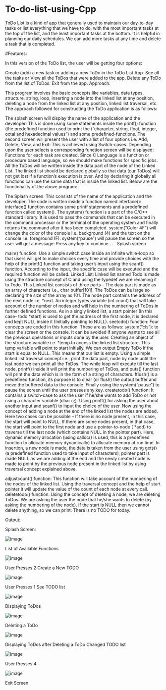 # To-do-list-using-Cpp
ToDo List is a kind of app that generally used to maintain our day-to-day tasks or list everything that we have to do, with the most important tasks at the top of the list, and the least important tasks at the bottom. It is helpful in planning our daily schedules. We can add more tasks at any time and delete a task that is completed. 


#Features:

In this version of the ToDo list, the user will be getting four options:

Create (add) a new task or adding a new ToDo in the ToDo List App.
See all the tasks or View all the ToDos that were added to the app.
Delete any ToDo from the list of ToDos.
Exit from the app.
Approach:

This program involves the basic concepts like variables, data types, structure, string, loop, inserting a node into the linked list at any position, deleting a node from the linked list at any position, linked list traversal, etc. The approach followed for constructing the ToDo application is as follows:

The splash screen will display the name of the application and the developer: This is done using some statements inside the printf() function (the predefined function used to print the (“character, string, float, integer, octal and hexadecimal values”) and some predefined-functions.
The second screen will present the user with a list of four options i.e. Add, Delete, View, and Exit: This is achieved using Switch-cases.
Depending upon the user selects a corresponding function screen will be displayed: Functions for each task are created. Since C Language is a function or procedure based language, so we should make functions for specific jobs.
All the ToDos will be written inside the data part of the node of the Linked List. The linked list should be declared globally so that data (our ToDos) will not get lost if a function’s execution is over. And by declaring it globally all functions can use the same data that is inside the linked list.
Below are the functionality of the above program:

The Splash screen: This consists of the name of the application and the developer. The code is written inside a function named interface():
interface() function contains some printf statements and a predefined function called system().
The system() function is a part of the C/C++ standard library. It is used to pass the commands that can be executed in the command processor or the terminal of the operating system and finally returns the command after it has been completed.
system(“Color 4F”) will change the color of the console i.e. background (4) and the text on the console i.e. foreground (F).
system(“pause”) will pause the screen so the user will get a message: Press any key to continue . . .
Splash screen

main() function: Use a simple switch case inside an infinite while-loop so that users will get to make choices every time and provide choices with the help of the printf() function and taking user’s input using the scanf() function. According to the input, the specific case will be executed and the required function will be called.
Linked List: Linked list named Todo is made using the structure concept of C and using the typedef we are renaming it to Todo. This Linked list consists of three parts –
The data part is made as an array of characters i.e., char buffer[101]. The ToDos can be large so declaring the size of the array as 101.
The node part contains the address of the next node i.e. *next.
An integer types variable (int count) that will take account of the number of nodes and will help in the numbering of ToDos in further defined functions.
As in a singly linked list, a start pointer (In this case- todo *start) is used to get the address of the first node, it is declared and kept NULL inside it (Initially pointing to NULL).
seetodo() function: Four concepts are coded in this function. These are as follows:
system(“cls”): to clear the screen or the console. It can be avoided if anyone wants to see all the previous operations or inputs done by the user.
Creating an object of the structure variable i.e. *temp to access the linked list structure. This temp variable will point to start initially. We can output Empty ToDo if the start is equal to NULL. This means that our list is empty.
Using a simple linked list traversal concept i.e., print the data part, node by node until the last node we can print all the ToDos. The while loop will execute till the last node, printf() inside it will print the numbering of ToDos, and puts() function will print the data which is in the form of a string of characters. fflush() is a predefined function, its purpose is to clear (or flush) the output buffer and move the buffered data to the console.
Finally using the system(“pause”) to pause the screen until the user presses any key.
createtodo() function: It contains a switch-case to ask the user if he/she wants to add ToDo or not using a character variable (char c;). Using printf() for asking the user about another input and scanf() to input the choice of the user.
Now using the concept of adding a node at the end of the linked list the nodes are added. Here two cases can be possible –
If there is no node present, in this case, the start will point to NULL.
If there are some nodes present, in that case, the start will point to the first node and use a pointer-to-node ( *add) to traverse till the last node (which contains NULL in the pointer part). Here, dynamic memory allocation (using calloc() is used, this is a predefined function to allocate memory dynamically) to allocate memory at run time.
In insertion, a new node is made, the data is taken from the user using gets() (a predefined function used to take input of characters), pointer part is made NULL as we are adding at the end and the newly created node is made to point by the previous node present in the linked list by using traversal concept explained above.

adjustcount() function: This function will take account of the numbering of the nodes of the linked list. Using the traversal concept and the help of start pointer it will update the value of the count of each node at every call.
deletetodo() function: Using the concept of deleting a node, we are deleting ToDos. We are asking the user the node that he/she wants to delete (by asking the numbering of the node). If the start is NULL then we cannot delete anything, so we can print: There is no TODO for today.

Output:

 

Splash Screen:

![image](https://user-images.githubusercontent.com/88206232/178161960-69128394-e9b8-4384-8edd-65479bdfea22.png)


List of Available Functions

![image](https://user-images.githubusercontent.com/88206232/178161968-9fc6ce9b-6e51-415c-87a5-428cb0271c5f.png)



User Presses 2
Create a New TODO

![image](https://user-images.githubusercontent.com/88206232/178161972-cdb7c289-73c6-4ec7-a0c1-a3500049ff3a.png)


User Presses 1
See TODO list

![image](https://user-images.githubusercontent.com/88206232/178161977-4d6d2359-f7c9-4826-a2c2-b1fd17ae781b.png)


Displaying ToDos

![image](https://user-images.githubusercontent.com/88206232/178161982-888f74b9-44c4-48a3-9f05-d78b97485643.png)

Deleting a ToDo


![image](https://user-images.githubusercontent.com/88206232/178161986-d0a519e7-94bb-41c8-9bf4-3bb4b6101a23.png)

Displaying ToDos after Deleting a ToDo
Changed TODO list

![image](https://user-images.githubusercontent.com/88206232/178161993-6f8e13b2-5c17-45da-b23e-2b4b1d4ba8ca.png)

User Presses 4

![image](https://user-images.githubusercontent.com/88206232/178161999-5773f815-9cec-491a-aeef-5f579b976133.png)

Exit Screen

 






